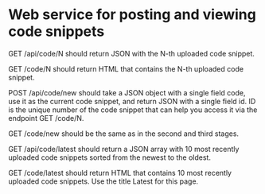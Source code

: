 # Web service for posting and viewing code snippets
GET /api/code/N should return JSON with the N-th uploaded code snippet.

GET /code/N should return HTML that contains the N-th uploaded code snippet.

POST /api/code/new should take a JSON object with a single field code, use it as the current code snippet, and return JSON with a single field id. ID is the unique number of the code snippet that can help you access it via the endpoint GET /code/N.

GET /code/new should be the same as in the second and third stages.

GET /api/code/latest should return a JSON array with 10 most recently uploaded code snippets sorted from the newest to the oldest.

GET /code/latest should return HTML that contains 10 most recently uploaded code snippets. Use the title Latest for this page.